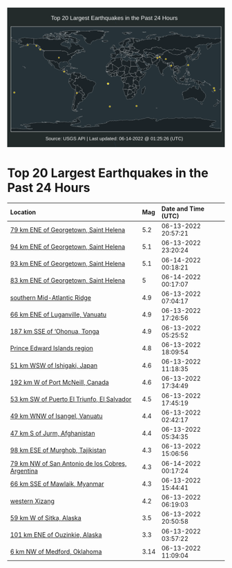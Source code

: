 ![Map](./map.png)

# Top 20 Largest Earthquakes in the Past 24 Hours

| Location | Mag | Date and Time (UTC) |
|:---|:---|:---|
| [79 km ENE of Georgetown, Saint Helena](https://earthquake.usgs.gov/earthquakes/eventpage/us7000hh61) | 5.2 | 06-13-2022 20:57:21 |
| [94 km ENE of Georgetown, Saint Helena](https://earthquake.usgs.gov/earthquakes/eventpage/us7000hh6v) | 5.1 | 06-13-2022 23:20:24 |
| [93 km ENE of Georgetown, Saint Helena](https://earthquake.usgs.gov/earthquakes/eventpage/us7000hh76) | 5.1 | 06-14-2022 00:18:21 |
| [83 km ENE of Georgetown, Saint Helena](https://earthquake.usgs.gov/earthquakes/eventpage/us7000hh75) | 5 | 06-14-2022 00:17:07 |
| [southern Mid-Atlantic Ridge](https://earthquake.usgs.gov/earthquakes/eventpage/us7000hh1u) | 4.9 | 06-13-2022 07:04:17 |
| [66 km ENE of Luganville, Vanuatu](https://earthquake.usgs.gov/earthquakes/eventpage/us7000hh4a) | 4.9 | 06-13-2022 17:26:56 |
| [187 km SSE of ‘Ohonua, Tonga](https://earthquake.usgs.gov/earthquakes/eventpage/us7000hh1e) | 4.9 | 06-13-2022 05:25:52 |
| [Prince Edward Islands region](https://earthquake.usgs.gov/earthquakes/eventpage/us7000hh4m) | 4.8 | 06-13-2022 18:09:54 |
| [51 km WSW of Ishigaki, Japan](https://earthquake.usgs.gov/earthquakes/eventpage/us7000hh2r) | 4.6 | 06-13-2022 11:18:35 |
| [192 km W of Port McNeill, Canada](https://earthquake.usgs.gov/earthquakes/eventpage/at00rdffi1) | 4.6 | 06-13-2022 17:34:49 |
| [53 km SW of Puerto El Triunfo, El Salvador](https://earthquake.usgs.gov/earthquakes/eventpage/us7000hh4i) | 4.5 | 06-13-2022 17:45:19 |
| [49 km WNW of Isangel, Vanuatu](https://earthquake.usgs.gov/earthquakes/eventpage/us7000hh0k) | 4.4 | 06-13-2022 02:42:17 |
| [47 km S of Jurm, Afghanistan](https://earthquake.usgs.gov/earthquakes/eventpage/us7000hh1f) | 4.4 | 06-13-2022 05:34:35 |
| [98 km ESE of Murghob, Tajikistan](https://earthquake.usgs.gov/earthquakes/eventpage/us7000hh3e) | 4.3 | 06-13-2022 15:06:56 |
| [79 km NW of San Antonio de los Cobres, Argentina](https://earthquake.usgs.gov/earthquakes/eventpage/us7000hh72) | 4.3 | 06-14-2022 00:17:24 |
| [66 km SSE of Mawlaik, Myanmar](https://earthquake.usgs.gov/earthquakes/eventpage/us7000hh3k) | 4.3 | 06-13-2022 15:44:41 |
| [western Xizang](https://earthquake.usgs.gov/earthquakes/eventpage/us7000hh1n) | 4.2 | 06-13-2022 06:19:03 |
| [59 km W of Sitka, Alaska](https://earthquake.usgs.gov/earthquakes/eventpage/ak0227jkcfeu) | 3.5 | 06-13-2022 20:50:58 |
| [101 km ENE of Ouzinkie, Alaska](https://earthquake.usgs.gov/earthquakes/eventpage/ak0227ja9h8h) | 3.3 | 06-13-2022 03:57:22 |
| [6 km NW of Medford, Oklahoma](https://earthquake.usgs.gov/earthquakes/eventpage/ok2022lmrb) | 3.14 | 06-13-2022 11:09:04 |
